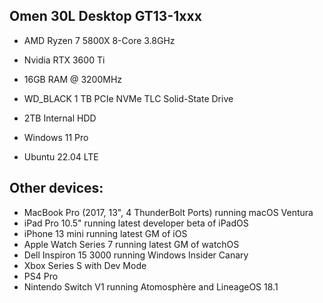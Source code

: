 ## Omen 30L Desktop GT13-1xxx
- AMD Ryzen 7 5800X 8-Core 3.8GHz
- Nvidia RTX 3600 Ti
- 16GB RAM @ 3200MHz
- WD_BLACK 1 TB PCIe NVMe TLC Solid-State Drive
- 2TB Internal HDD


- Windows 11 Pro
- Ubuntu 22.04 LTE

## Other devices:
- MacBook Pro (2017, 13", 4 ThunderBolt Ports) running macOS Ventura
- iPad Pro 10.5" running latest developer beta of iPadOS
- iPhone 13 mini running latest GM of iOS
- Apple Watch Series 7 running latest GM of watchOS
- Dell Inspiron 15 3000 running Windows Insider Canary
- Xbox Series S with Dev Mode
- PS4 Pro
- Nintendo Switch V1 running Atomosphère and LineageOS 18.1

